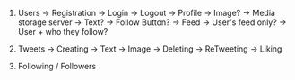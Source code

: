 1. Users
   -> Registration
   -> Login
   -> Logout
   -> Profile
   -> Image? -> Media storage server
   -> Text?
   -> Follow Button?
   -> Feed
   -> User's feed only?
   -> User + who they follow?
2. Tweets
   -> Creating
   -> Text
   -> Image
   -> Deleting
   -> ReTweeting
   -> Liking

3. Following / Followers
